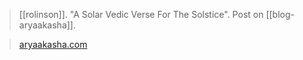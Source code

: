 > [[rolinson]]. "A Solar Vedic Verse For The Solstice". Post on [[blog-aryaakasha]].

> [aryaakasha.com](https://aryaakasha.com/2022/06/21/a-solar-vedic-verse-for-the-solstice/)